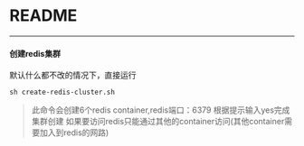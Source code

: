 ﻿# README

---

#### 创建redis集群

默认什么都不改的情况下，直接运行

    sh create-redis-cluster.sh

> 此命令会创建6个redis container,redis端口：6379
> 根据提示输入yes完成集群创建
> 如果要访问redis只能通过其他的container访问(其他container需要加入到redis的网路)



